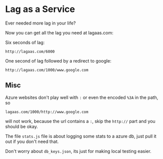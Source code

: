 # Lag as a Service

Ever needed more lag in your life?

Now you can get all the lag you need at lagaas.com:

Six seconds of lag:

    http://lagaas.com/6000

One second of lag followed by a redirect to google:

    http://lagaas.com/1000/www.google.com
    
    
## Misc

Azure websites don't play well with `:` or even the encoded `%3A` in the path, so 

`lagaas.com/1000/http://www.google.com` 

will not work, because the url contains a `:`, skip the `http://` part and you should be okay.

The file `stats.js` file is about logging some stats to a azure db, just pull it out if you don't need that.

Don't worry about `db_keys.json`, its just for making local testing easier.



